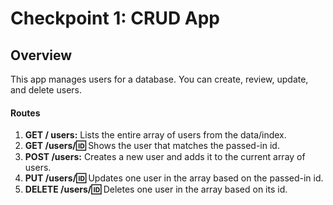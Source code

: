 # Checkpoint 1: CRUD App
## Overview
This app manages users for a database. You can create, review, update, and delete users. 
  #### Routes
  1. **GET / users:** Lists the entire array of users from the data/index.
  2. **GET /users/:id:** Shows the user that matches the passed-in id.
  3. **POST /users:** Creates a new user and adds it to the current array of users.
  4. **PUT /users/:id:** Updates one user in the array based on the passed-in id.
  5. **DELETE /users/:id:** Deletes one user in the array based on its id.
